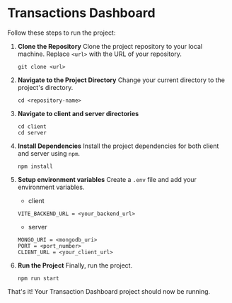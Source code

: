 # Transactions Dashboard

Follow these steps to run the project:


1. **Clone the Repository**
   Clone the project repository to your local machine. Replace `<url>` with the URL of your repository.
   ```
   git clone <url>
   ```

2. **Navigate to the Project Directory**
   Change your current directory to the project's directory.
   ```
   cd <repository-name>
   ```
3. **Navigate to client and server directories**
    ```
    cd client
    cd server
    ```

4. **Install Dependencies**
   Install the project dependencies for both client and server using `npm`.
   ```
   npm install
   ```

5. **Setup environment variables**
   Create a `.env` file and add your environment variables.

    - client
   ```
   VITE_BACKEND_URL = <your_backend_url>
   ```
   - server
   
    ```
    MONGO_URI = <mongodb_uri>
    PORT = <port_number>
    CLIENT_URL = <your_client_url>
    ```


6. **Run the Project**
   Finally, run the project.
   ```
   npm run start
   ```



That's it! Your Transaction Dashboard project should now be running.


